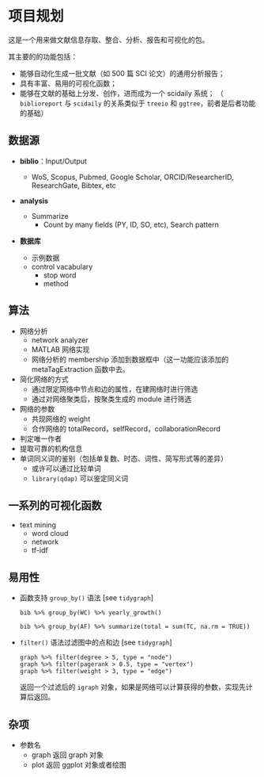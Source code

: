 # 项目规划

这是一个用来做文献信息存取、整合、分析、报告和可视化的包。

其主要的的功能包括：

- 能够自动化生成一批文献（如 500 篇 SCI 论文）的通用分析报告；
- 具有丰富、易用的可视化函数；
- 能够在文献的基础上分发、创作，进而成为一个 scidaily 系统；
  （ `biblioreport` 与 `scidaily` 的关系类似于 `treeio` 和 `ggtree`，前者是后者功能的基础）

## 数据源

- **biblio**：Input/Output
  - WoS, Scopus, Pubmed, Google Scholar, ORCID/ResearcherID, ResearchGate, Bibtex, etc
- **analysis**
  - Summarize
    - Count by many fields (PY, ID, SO, etc), Search pattern
  
- **数据库**
  - 示例数据
  - control vacabulary
    - stop word
    - method

##  算法

- 网络分析
  - network analyzer
  - MATLAB 网络实现
  - 网络分析的 membership 添加到数据框中（这一功能应该添加的 metaTagExtraction 函数中去。
- 简化网络的方式
  - 通过限定网络中节点和边的属性，在建网络时进行筛选
  - 通过对网络聚类后，按聚类生成的 module 进行筛选
- 网络的参数
  - 共现网络的 weight
  - 合作网络的 totalRecord，selfRecord，collaborationRecord
- 判定唯一作者
- 提取可靠的机构信息
- 单词同义词的鉴别（包括单复数、时态、词性、简写形式等的差异）
  - 或许可以通过比较单词
  - `library(qdap)` 可以鉴定同义词

## 一系列的可视化函数

- text mining 
  - word cloud
  - network
  - tf-idf
  
## 易用性

* 函数支持 `group_by()` 语法 [see `tidygraph`]

  ``` {r}
  bib %>% group_by(WC) %>% yearly_growth()
  
  bib %>% group_by(AF) %>% summarize(total = sum(TC, na.rm = TRUE))
  ```

* `filter()` 语法过滤图中的点和边 [see `tidygraph`]

  ```{.r}
  graph %>% filter(degree > 5, type = "node")
  graph %>% filter(pagerank > 0.5, type = "vertex")
  graph %>% filter(weight > 3, type = "edge")
  ```
  
  返回一个过滤后的 `igraph` 对象，如果是网络可以计算获得的参数，实现先计算后返回。
  
  

## 杂项

* 参数名
  - graph 返回 graph 对象
  - plot 返回 ggplot 对象或者绘图
